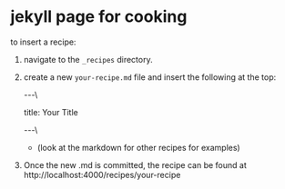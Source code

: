 # jekyll page for cooking

to insert a recipe:
  
  1.  navigate to the `_recipes` directory. 
  2.  create a new `your-recipe.md` file and insert the following at the top: 
  
       \---\

       title: Your Title

       \---\

        * (look at the markdown for other recipes for examples)

   3. Once the new .md is committed, the recipe can be found at http://localhost:4000/recipes/your-recipe 
